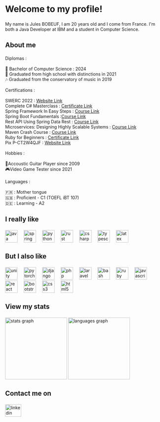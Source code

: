 <h1 align="left">Welcome to my profile!</h1>

###

<p align="left">My name is Jules BOBEUF, I am 20 years old and I come from France. I'm both a Java Developer at IBM and a student in Computer Science.</p>

###

<h2 align="left">About me</h2>

###

<p align="left">Diplomas :<br><br>📜 Bachelor of Computer Science : 2024<br>🏫 Graduated from high school with distinctions in 2021<br>🎶 Graduated from the conservatory of music in 2019<br><br>Certifications :<br><br>SWERC 2022 : <a href="https://swerc.eu/2022/">Website Link</a><br>Complete C# Masterclass : <a href="https://www.udemy.com/certificate/UC-174b96a6-078f-46c1-a580-dd6db84f6d4a/">Certificate Link</a><br>Spring Framework In Easy Steps : <a href="https://www.udemy.com/course/springframeworkineasysteps/">Course Link</a><br>Spring Boot Fundamentals :<a href="https://www.udemy.com/course/springbootfundamentals/">Course Link</a><br>Rest API Using Spring Data Rest : <a href="https://www.udemy.com/course/microservices-rest-apis-using-spring-data-rest/">Course Link </a><br>Microservices: Designing Highly Scalable Systems : <a href="https://www.udemy.com/course/introduction-to-microservices/?kw=microservice+designing+hig&src=sac">Course Link</a><br>Maven Crash Course : <a href="https://www.udemy.com/course/mavencrashcourse/">Course Link</a><br>Ruby for Beginners : <a href="https://www.udemy.com/certificate/UC-07ef669a-f88b-4d13-8450-79f3513e8e51/">Certificate Link </a><br>Pix P-CT2W4QJF : <a href="https://pix.fr/">Website Link</a><br><br>Hobbies :<br><br>🎸Accoustic Guitar Player since 2009<br>🎮Video Game Tester since 2021<br><br>Languages :<br><br>🇫🇷 : Mother tongue<br>🇬🇧 : Proficient - C1 (TOEFL iBT 107)<br>🇩🇪 : Learning - A2 </p>

###

<h2 align="left">I really like</h2>

###

<div align="left">
  <img src="https://cdn.jsdelivr.net/gh/devicons/devicon/icons/java/java-original.svg" height="40" alt="java logo"  />
  <img width="12" />
  <img src="https://cdn.jsdelivr.net/gh/devicons/devicon/icons/spring/spring-original.svg" height="40" alt="spring logo"  />
  <img width="12" />
  <img src="https://cdn.jsdelivr.net/gh/devicons/devicon/icons/python/python-original.svg" height="40" alt="python logo"  />
  <img width="12" />
  <img src="https://cdn.jsdelivr.net/gh/devicons/devicon/icons/rust/rust-original.svg" height="40" alt="rust logo"  />
  <img width="12" />
  <img src="https://cdn.jsdelivr.net/gh/devicons/devicon/icons/csharp/csharp-original.svg" height="40" alt="csharp logo"  />
  <img width="12" />
  <img src="https://cdn.jsdelivr.net/gh/devicons/devicon/icons/typescript/typescript-original.svg" height="40" alt="typescript logo"  />
  <img width="12" />
  <img src="https://cdn.jsdelivr.net/gh/devicons/devicon/icons/latex/latex-original.svg" height="40" alt="latex logo"  />
</div>

###

<h2 align="left">But I also like</h2>

###

<div align="left">
  <img src="https://cdn.jsdelivr.net/gh/devicons/devicon/icons/unity/unity-original.svg" height="40" alt="unity logo"  />
  <img width="12" />
  <img src="https://cdn.jsdelivr.net/gh/devicons/devicon/icons/pytorch/pytorch-original.svg" height="40" alt="pytorch logo"  />
  <img width="12" />
  <img src="https://cdn.jsdelivr.net/gh/devicons/devicon/icons/django/django-plain.svg" height="40" alt="django logo"  />
  <img width="12" />
  <img src="https://cdn.jsdelivr.net/gh/devicons/devicon/icons/php/php-original.svg" height="40" alt="php logo"  />
  <img width="12" />
  <img src="https://cdn.jsdelivr.net/gh/devicons/devicon/icons/laravel/laravel-original.svg" height="40" alt="laravel logo"  />
  <img width="12" />
  <img src="https://cdn.jsdelivr.net/gh/devicons/devicon/icons/bash/bash-original.svg" height="40" alt="bash logo"  />
  <img width="12" />
  <img src="https://cdn.jsdelivr.net/gh/devicons/devicon/icons/ruby/ruby-original.svg" height="40" alt="ruby logo"  />
  <img width="12" />
  <img src="https://cdn.jsdelivr.net/gh/devicons/devicon/icons/javascript/javascript-original.svg" height="40" alt="javascript logo"  />
  <img width="12" />
  <img src="https://cdn.jsdelivr.net/gh/devicons/devicon/icons/react/react-original.svg" height="40" alt="react logo"  />
  <img width="12" />
  <img src="https://cdn.jsdelivr.net/gh/devicons/devicon/icons/bootstrap/bootstrap-original.svg" height="40" alt="bootstrap logo"  />
  <img width="12" />
  <img src="https://cdn.jsdelivr.net/gh/devicons/devicon/icons/css3/css3-original.svg" height="40" alt="css3 logo"  />
  <img width="12" />
  <img src="https://cdn.jsdelivr.net/gh/devicons/devicon/icons/html5/html5-original.svg" height="40" alt="html5 logo"  />
</div>

###

<h2 align="left">View my stats</h2>

###

<div align="left">
  <img src="https://github-readme-stats.vercel.app/api?username=JulesBobeuf&show_icons=true&hide=issues&theme=dark" height="200" alt="stats graph"  />
  <img src="https://github-readme-stats.vercel.app/api/top-langs/?username=JulesBobeuf&langs_count=10&theme=dark&layout=compact" height="200" alt="languages graph"  />
</div>

###

<h2 align="left">Contact me on</h2>

###

<div align="left">
  <a href="https://www.linkedin.com/in/bobeuf-jules/">
    <img src="https://raw.githubusercontent.com/maurodesouza/profile-readme-generator/master/src/assets/icons/social/linkedin/default.svg" width="52" height="40" alt="linkedin logo"  />
  </a>
</div>
